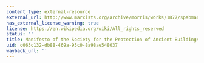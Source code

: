 ```yaml
---
content_type: external-resource
external_url: http://www.marxists.org/archive/morris/works/1877/spabman.htm
has_external_license_warning: true
license: https://en.wikipedia.org/wiki/All_rights_reserved
status: ''
title: Manifesto of the Society for the Protection of Ancient Buildings
uid: c063c132-db88-469a-95c0-8a98ae548037
wayback_url: ''
---
```

